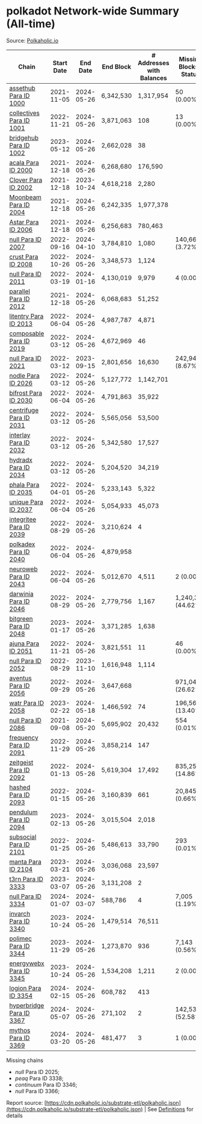 # polkadot Network-wide Summary (All-time)

Source: [Polkaholic.io](https://polkaholic.io)


| Chain            | Start Date | End Date | End Block | # Addresses with Balances | Missing Blocks / Status |
| ---------------- | ---------- | ---------| --------- | ------------------------- | ----------------------- |
| [assethub Para ID 1000](/polkadot/1000-assethub) | 2021-11-05 | 2024-05-26 | 6,342,530 |  1,317,954 | 50 (0.00%)  |
| [collectives Para ID 1001](/polkadot/1001-collectives) | 2022-11-21 | 2024-05-26 | 3,871,063 |  108 | 13 (0.00%)  |
| [bridgehub Para ID 1002](/polkadot/1002-bridgehub) | 2023-05-12 | 2024-05-26 | 2,662,028 |  38 |    |
| [acala Para ID 2000](/polkadot/2000-acala) | 2021-12-18 | 2024-05-26 | 6,268,680 |  176,590 |    |
| [Clover Para ID 2002](/polkadot/2002-clover) | 2021-12-18 | 2023-10-24 | 4,618,218 |  2,280 |    |
| [Moonbeam Para ID 2004](/polkadot/2004-moonbeam) | 2021-12-18 | 2024-05-26 | 6,242,335 |  1,977,378 |    |
| [Astar Para ID 2006](/polkadot/2006-astar) | 2021-12-18 | 2024-05-26 | 6,256,683 |  780,463 |    |
| [null Para ID 2007](/polkadot/2007-kapex) | 2022-09-16 | 2024-04-10 | 3,784,810 |  1,080 | 140,668 (3.72%)  |
| [crust Para ID 2008](/polkadot/2008-crust) | 2022-10-26 | 2024-05-26 | 3,348,573 |  1,124 |    |
| [null Para ID 2011](/polkadot/2011-equilibrium) | 2022-03-19 | 2024-01-16 | 4,130,019 |  9,979 | 4 (0.00%)  |
| [parallel Para ID 2012](/polkadot/2012-parallel) | 2021-12-18 | 2024-05-26 | 6,068,683 |  51,252 |    |
| [litentry Para ID 2013](/polkadot/2013-litentry) | 2022-06-04 | 2024-05-26 | 4,987,787 |  4,871 |    |
| [composable Para ID 2019](/polkadot/2019-composable) | 2022-03-12 | 2024-05-26 | 4,672,969 |  46 |    |
| [null Para ID 2021](/polkadot/2021-efinity) | 2022-03-12 | 2023-09-15 | 2,801,656 |  16,630 | 242,949 (8.67%)  |
| [nodle Para ID 2026](/polkadot/2026-nodle) | 2022-03-12 | 2024-05-26 | 5,127,772 |  1,142,701 |    |
| [bifrost Para ID 2030](/polkadot/2030-bifrost) | 2022-06-04 | 2024-05-26 | 4,791,863 |  35,922 |    |
| [centrifuge Para ID 2031](/polkadot/2031-centrifuge) | 2022-03-12 | 2024-05-26 | 5,565,056 |  53,500 |    |
| [interlay Para ID 2032](/polkadot/2032-interlay) | 2022-03-12 | 2024-05-26 | 5,342,580 |  17,527 |    |
| [hydradx Para ID 2034](/polkadot/2034-hydradx) | 2022-03-12 | 2024-05-26 | 5,204,520 |  34,219 |    |
| [phala Para ID 2035](/polkadot/2035-phala) | 2022-04-01 | 2024-05-26 | 5,233,143 |  5,322 |    |
| [unique Para ID 2037](/polkadot/2037-unique) | 2022-06-04 | 2024-05-26 | 5,054,933 |  45,073 |    |
| [integritee Para ID 2039](/polkadot/2039-integritee) | 2022-08-29 | 2024-05-26 | 3,210,624 |  4 |    |
| [polkadex Para ID 2040](/polkadot/2040-polkadex) | 2022-06-04 | 2024-05-26 | 4,879,958 |   |    |
| [neuroweb Para ID 2043](/polkadot/2043-neuroweb) | 2022-06-04 | 2024-05-26 | 5,012,670 |  4,511 | 2 (0.00%)  |
| [darwinia Para ID 2046](/polkadot/2046-darwinia) | 2022-08-29 | 2024-05-26 | 2,779,756 |  1,167 | 1,240,326 (44.62%)  |
| [bitgreen Para ID 2048](/polkadot/2048-bitgreen) | 2023-01-17 | 2024-05-26 | 3,371,285 |  1,638 |    |
| [ajuna Para ID 2051](/polkadot/2051-ajuna) | 2022-11-21 | 2024-05-26 | 3,821,551 |  11 | 46 (0.00%)  |
| [null Para ID 2052](/polkadot/2052-polkadot-parathread-2052) | 2022-08-29 | 2023-11-10 | 1,616,948 |  1,114 |    |
| [aventus Para ID 2056](/polkadot/2056-aventus) | 2022-09-29 | 2024-05-26 | 3,647,668 |   | 971,049 (26.62%)  |
| [watr Para ID 2058](/polkadot/2058-watr) | 2023-02-22 | 2024-05-18 | 1,466,592 |  74 | 196,567 (13.40%)  |
| [null Para ID 2086](/polkadot/2086-kilt) | 2021-09-08 | 2024-05-20 | 5,695,902 |  20,432 | 554 (0.01%)  |
| [frequency Para ID 2091](/polkadot/2091-frequency) | 2022-11-29 | 2024-05-26 | 3,858,214 |  147 |    |
| [zeitgeist Para ID 2092](/polkadot/2092-zeitgeist) | 2022-01-13 | 2024-05-26 | 5,619,304 |  17,492 | 835,250 (14.86%)  |
| [hashed Para ID 2093](/polkadot/2093-hashed) | 2022-01-15 | 2024-05-26 | 3,160,839 |  661 | 20,845 (0.66%)  |
| [pendulum Para ID 2094](/polkadot/2094-pendulum) | 2023-02-13 | 2024-05-26 | 3,015,504 |  2,018 |    |
| [subsocial Para ID 2101](/polkadot/2101-subsocial) | 2022-01-25 | 2024-05-26 | 5,486,613 |  33,790 | 293 (0.01%)  |
| [manta Para ID 2104](/polkadot/2104-manta) | 2023-03-21 | 2024-05-26 | 3,036,068 |  23,597 |    |
| [t3rn Para ID 3333](/polkadot/3333-t3rn) | 2023-03-07 | 2024-05-26 | 3,131,208 |  2 |    |
| [null Para ID 3334](/polkadot/3334-polkadot-parathread-3334) | 2024-01-07 | 2024-03-07 | 588,786 |  4 | 7,005 (1.19%)  |
| [invarch Para ID 3340](/polkadot/3340-invarch) | 2023-10-24 | 2024-05-26 | 1,479,514 |  76,511 |    |
| [polimec Para ID 3344](/polkadot/3344-polimec) | 2023-11-29 | 2024-05-26 | 1,273,870 |  936 | 7,143 (0.56%)  |
| [energywebx Para ID 3345](/polkadot/3345-energywebx) | 2023-10-24 | 2024-05-26 | 1,534,208 |  1,211 | 2 (0.00%)  |
| [logion Para ID 3354](/polkadot/3354-logion) | 2024-02-15 | 2024-05-26 | 608,782 |  413 |    |
| [hyperbridge Para ID 3367](/polkadot/3367-hyperbridge) | 2024-05-07 | 2024-05-26 | 271,102 |  2 | 142,533 (52.58%)  |
| [mythos Para ID 3369](/polkadot/3369-mythos) | 2024-03-20 | 2024-05-26 | 481,477 |  3 | 1 (0.00%)  |

Missing chains


* *null* Para ID 2025; 
* *peaq* Para ID 3338; 
* *continuum* Para ID 3346; 
* *null* Para ID 3366; 

Report source: [https://cdn.polkaholic.io/substrate-etl/polkaholic.json](https://cdn.polkaholic.io/substrate-etl/polkaholic.json) | See [Definitions](/DEFINITIONS.md) for details

